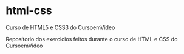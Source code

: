 # html-css
Curso de HTML5 e CSS3 do CursoemVideo

Reposítorio dos exercicios feitos durante o curso de HTML e CSS do CursoemVideo
 
